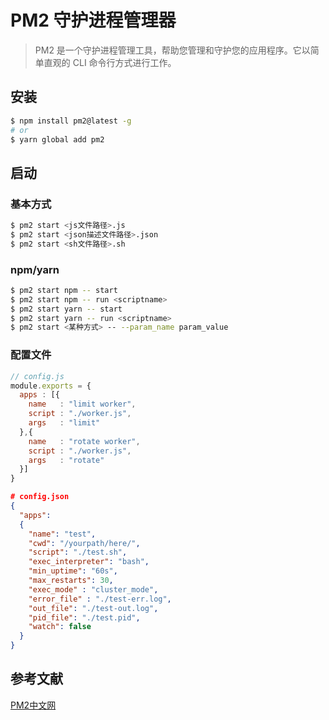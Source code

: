 # PM2 守护进程管理器

> PM2 是一个守护进程管理工具，帮助您管理和守护您的应用程序。它以简单直观的 C​​LI 命令行方式进行工作。

## 安装

``` bash
$ npm install pm2@latest -g
# or
$ yarn global add pm2
```

## 启动

### 基本方式

``` bash
$ pm2 start <js文件路径>.js
$ pm2 start <json描述文件路径>.json
$ pm2 start <sh文件路径>.sh
```

### npm/yarn

``` bash
$ pm2 start npm -- start
$ pm2 start npm -- run <scriptname>
$ pm2 start yarn -- start
$ pm2 start yarn -- run <scriptname>
$ pm2 start <某种方式> -- --param_name param_value
```

### 配置文件

``` javascript
// config.js
module.exports = {
  apps : [{
    name   : "limit worker",
    script : "./worker.js",
    args   : "limit"
  },{
    name   : "rotate worker",
    script : "./worker.js",
    args   : "rotate"
  }]
}
```

``` json
# config.json
{
  "apps":
  {
    "name": "test",
    "cwd": "/yourpath/here/",
    "script": "./test.sh",
    "exec_interpreter": "bash",
    "min_uptime": "60s",
    "max_restarts": 30,
    "exec_mode" : "cluster_mode",
    "error_file" : "./test-err.log",
    "out_file": "./test-out.log",
    "pid_file": "./test.pid",
    "watch": false
  }
}
```

## 参考文献

[PM2中文网](https://pm2.fenxianglu.cn/)
